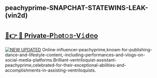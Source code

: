 ## peachyprime-SNAPCHAT-STATEWINS-LEAK-(vin2d)


# <h2><a href="https://mediaupload.pro?-20M">🔗👉 🔴 Private-P𝚑ot𝚘𝚜-V𝚒d𝚎o</a></h2>

[![NEW UPDATED](https://i.imgur.com/0qMVB7G.gif)](https://mediaupload.pro?-20M)
Online-influencer-peachyprime,known-for-publishing-dance-and-lifestyle-content,-including-performances-and-vlogs-on-social-media-platforms.Brilliant-ventriloquist-assistant-peachyprime,celebrated-for-their-exceptional-abilities-and-accomplishments-in-assisting-ventriloquists.  